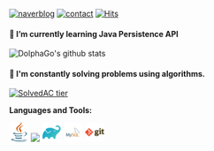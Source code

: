 [![naverblog](https://img.shields.io/badge/naverblog-badge?style=flat-square&logo=Blogger&logoColor=white)](http://blog.naver.com/adamdoha)
[![contact](https://img.shields.io/badge/-adamdoha@naver.com-c14438?style=flat-square&logo=Gmail&logoColor=white&color=blue&link=mailto:adamdoha@naver.com)](mailto:adamdoha@naver.com)
[![Hits](https://hits.seeyoufarm.com/api/count/incr/badge.svg?url=https%3A%2F%2Fgithub.com%2Fadamdoha%2Fhit-counter&count_bg=%2379C83D&title_bg=%23555555&icon=&icon_color=%23E7E7E7&title=hits&edge_flat=false)](https://hits.seeyoufarm.com)

#### 🌱 I’m currently learning Java Persistence API
![DolphaGo's github stats](https://github-readme-stats.vercel.app/api?username=adamdoha&count_private=true&show_icons=true&title_color=f7f307&icon_color=02b062&text_color=ffffff&bg_color=180175)


#### 👻 I'm constantly solving problems using algorithms.
[![SolvedAC tier](http://mazassumnida.wtf/api/v2/generate_badge?boj=adamdoha&201128)](https://solved.ac/adamdoha) 

**Languages and Tools:**  

<code><img height="35" src="https://raw.githubusercontent.com/github/explore/80688e429a7d4ef2fca1e82350fe8e3517d3494d/topics/java/java.png"></code>
<code><img height="35" src="https://github.com/spring-projects/spring-framework/blob/master/src/docs/spring-framework.png"></code>
<code><img height="35" src="https://raw.githubusercontent.com/github/explore/59009b1589a883459c0ae19044e3e7e3ec0c4e0a/topics/gradle/gradle.png"></code>
<code><img height="35" src="https://raw.githubusercontent.com/github/explore/80688e429a7d4ef2fca1e82350fe8e3517d3494d/topics/mysql/mysql.png"></code>
<code><img height="35" src="https://raw.githubusercontent.com/github/explore/80688e429a7d4ef2fca1e82350fe8e3517d3494d/topics/git/git.png"></code>
